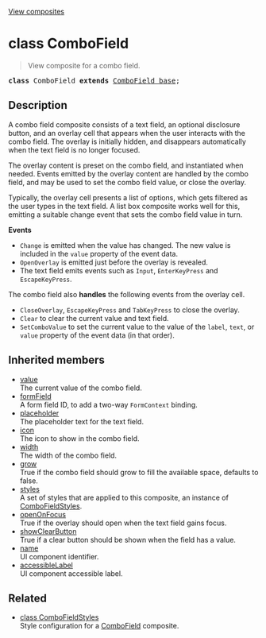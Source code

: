 [View composites](../index.md)

# class ComboField

> View composite for a combo field.

<pre class="docgen_signature"><b>class</b> ComboField <b>extends</b> <a href="ComboField_base.md">ComboField_base</a>;</pre>

## Description

A combo field composite consists of a text field, an optional disclosure button, and an overlay cell that appears when the user interacts with the combo field. The overlay is initially hidden, and disappears automatically when the text field is no longer focused.

The overlay content is preset on the combo field, and instantiated when needed. Events emitted by the overlay content are handled by the combo field, and may be used to set the combo field value, or close the overlay.

Typically, the overlay cell presents a list of options, which gets filtered as the user types in the text field. A list box composite works well for this, emitting a suitable change event that sets the combo field value in turn.

**Events**
- `Change` is emitted when the value has changed. The new value is included in the `value` property of the event data.
- `OpenOverlay` is emitted just before the overlay is revealed.
- The text field emits events such as `Input`, `EnterKeyPress` and `EscapeKeyPress`.

The combo field also **handles** the following events from the overlay cell.

- `CloseOverlay`, `EscapeKeyPress` and `TabKeyPress` to close the overlay.
- `Clear` to clear the current value and text field.
- `SetComboValue` to set the current value to the value of the `label`, `text`, or `value` property of the event data (in that order).

## Inherited members

- [<!--{ref:property}-->value](ComboField_base_value.md) \
    The current value of the combo field.
- [<!--{ref:property}-->formField](ComboField_base_formField.md) \
    A form field ID, to add a two-way `FormContext` binding.
- [<!--{ref:property}-->placeholder](ComboField_base_placeholder.md) \
    The placeholder text for the text field.
- [<!--{ref:property}-->icon](ComboField_base_icon.md) \
    The icon to show in the combo field.
- [<!--{ref:property}-->width](ComboField_base_width.md) \
    The width of the combo field.
- [<!--{ref:property}-->grow](ComboField_base_grow.md) \
    True if the combo field should grow to fill the available space, defaults to false.
- [<!--{ref:property}-->styles](ComboField_base_styles.md) \
    A set of styles that are applied to this composite, an instance of [ComboFieldStyles](ComboFieldStyles.md).
- [<!--{ref:property}-->openOnFocus](ComboField_base_openOnFocus.md) \
    True if the overlay should open when the text field gains focus.
- [<!--{ref:property}-->showClearButton](ComboField_base_showClearButton.md) \
    True if a clear button should be shown when the field has a value.
- [<!--{ref:property}-->name](ComboField_base_name.md) \
    UI component identifier.
- [<!--{ref:property}-->accessibleLabel](ComboField_base_accessibleLabel.md) \
    UI component accessible label.

## Related

- [<!--{ref:class}-->class ComboFieldStyles](ComboFieldStyles.md) \
    Style configuration for a [ComboField](ComboField.md) composite.